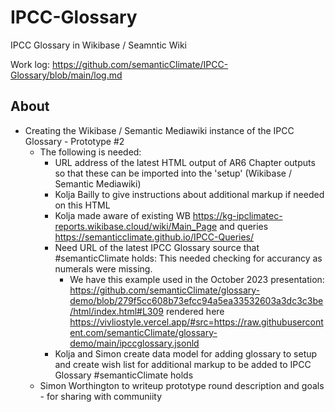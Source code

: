 # IPCC-Glossary
IPCC Glossary in Wikibase / Seamntic Wiki

Work log: https://github.com/semanticClimate/IPCC-Glossary/blob/main/log.md

## About

 - Creating the Wikibase / Semantic Mediawiki instance of the IPCC Glossary - Prototype #2
   - The following is needed:
     - URL address of the latest HTML output of AR6 Chapter outputs so that these can be imported into the 'setup' (Wikibase / Semantic Mediawiki)
     - Kolja Bailly to give instructions about additional markup if needed on this HTML
     - Kolja made aware of existing WB https://kg-ipclimatec-reports.wikibase.cloud/wiki/Main_Page and queries https://semanticclimate.github.io/IPCC-Queries/
     - Need URL of the latest IPCC Glossary source that #semanticClimate holds: This needed checking for accurancy as numerals were missing.
       - We have this example used in the October 2023 presentation: https://github.com/semanticClimate/glossary-demo/blob/279f5cc608b73efcc94a5ea33532603a3dc3c3be/html/index.html#L309 rendered here https://vivliostyle.vercel.app/#src=https://raw.githubusercontent.com/semanticClimate/glossary-demo/main/ipccglossary.jsonld
     - Kolja and Simon create data model for adding glossary to setup and create wish list for additional markup to be added to IPCC Glossary #semanticClimate holds
   - Simon Worthington to writeup prototype round description and goals - for sharing with communiity
    


